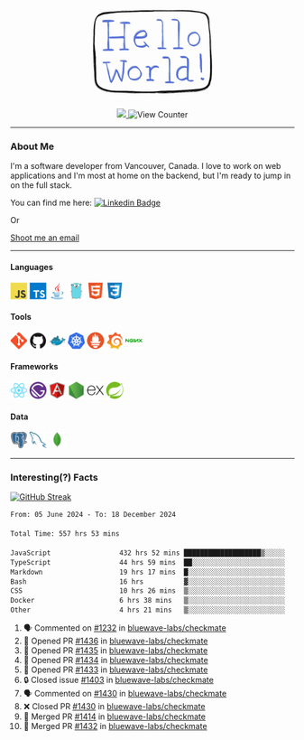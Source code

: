 <div align="center">
    <img src="./img/hello_world.webp" height="200px" width="">
    <div>
        <a href="https://www.linkedin.com/in/ajhollid">
            <img src="https://img.shields.io/badge/LinkedIn-blue"/>
        </a>
        <img src="https://komarev.com/ghpvc/?username=ajhollid&color=yellow" alt="View Counter">
    </div>
</div>

---

### About Me

I'm a software developer from Vancouver, Canada. I love to work on web applications and I'm most at home on the backend, but I'm ready to jump in on the full stack.

You can find me here: [![Linkedin Badge](https://img.shields.io/badge/-ajhollid-blue?style=flat&logo=Linkedin&logoColor=white)](https://www.linkedin.com/in/ajhollid)

Or

[Shoot me an email](mailto:ajhollid@gmail.com)

---

#### Languages

<div>
    <img src="./img/devicons/javascript-original.svg" width=30 height=30 alt="JavaScript">
    <img src="/img/devicons/typescript-original.svg" width=30 height=30 alt="TypeScript">
    <img src="./img/devicons/java-original.svg" width=30 height=30 alt="Java">
    <img src="./img/devicons/go-original.svg" width=30 height=30 alt="Golang">
    <img src="./img/devicons/html5-original.svg" width=30 height=30 alt="HTML 5">
    <img src="./img/devicons/css3-original.svg" width=30 height=30 alt="CSS 3">
</div>

#### Tools

<div>
    <img src="./img/devicons/git-original.svg" width=30 height=30 alt="Git">
    <img src="./img/devicons/github-original.svg" width=30 height=30 alt="Github">
    <img src="./img/devicons/docker-original.svg" width=30 
    height=30 alt="Docker">
    <img src="./img/devicons/kubernetes-original.svg" width=30 height=30 alt="K8">
    <img src="./img/devicons/prometheus-original.svg" width=30 height=30 alt="Prometheus">
    <img src="./img/devicons/grafana-original.svg" width=30 height=30 alt="Grafana">
    <img src="./img/devicons/nginx-original.svg" width=30 height=30 alt="Nginx">
</div>

#### Frameworks

<div>
    <img src="./img/devicons/react-original.svg" width=30 height=30 alt="React">
    <img src="./img/devicons/gatsby-original.svg" width=30 height=30 alt="Gatsby">
    <img src="./img/devicons/angularjs-original.svg" width=30 height=30 alt="AngularJS">
    <img src="./img/devicons/nodejs-original.svg" width=30 height=30 alt="NodeJS">
    <img src="./img/devicons/express-original.svg" width=30 height=30 alt="Express">
    <img src="./img/devicons/spring-original.svg" width=30 height=30 alt="Spring">
</div>

#### Data

<div>
    <img src="./img/devicons/postgresql-original.svg" width=30 height=30 alt="Postgresql">
    <img src="./img/devicons/mysql-original.svg" width=30 height=30 alt="Mysql">
    <img src="./img/devicons/mongodb-original.svg" width=30 height=30 alt="MongoDB">
</div>

---

### Interesting(?) Facts

[![GitHub Streak](http://github-readme-streak-stats.herokuapp.com?user=ajhollid)](https://git.io/streak-stats)

 <!--START_SECTION:waka-->

```txt
From: 05 June 2024 - To: 18 December 2024

Total Time: 557 hrs 53 mins

JavaScript                 432 hrs 52 mins ███████████████████▒░░░░░   76.99 %
TypeScript                 44 hrs 59 mins  ██░░░░░░░░░░░░░░░░░░░░░░░   08.00 %
Markdown                   19 hrs 17 mins  █░░░░░░░░░░░░░░░░░░░░░░░░   03.43 %
Bash                       16 hrs          ▓░░░░░░░░░░░░░░░░░░░░░░░░   02.85 %
CSS                        10 hrs 26 mins  ▒░░░░░░░░░░░░░░░░░░░░░░░░   01.86 %
Docker                     6 hrs 38 mins   ▒░░░░░░░░░░░░░░░░░░░░░░░░   01.18 %
Other                      4 hrs 21 mins   ▒░░░░░░░░░░░░░░░░░░░░░░░░   00.77 %
```

<!--END_SECTION:waka-->


<!--START_SECTION:activity-->
1. 🗣 Commented on [#1232](https://github.com/bluewave-labs/checkmate/pull/1232#issuecomment-2552512506) in [bluewave-labs/checkmate](https://github.com/bluewave-labs/checkmate)
2. 💪 Opened PR [#1436](https://github.com/bluewave-labs/checkmate/pull/1436) in [bluewave-labs/checkmate](https://github.com/bluewave-labs/checkmate)
3. 💪 Opened PR [#1435](https://github.com/bluewave-labs/checkmate/pull/1435) in [bluewave-labs/checkmate](https://github.com/bluewave-labs/checkmate)
4. 💪 Opened PR [#1434](https://github.com/bluewave-labs/checkmate/pull/1434) in [bluewave-labs/checkmate](https://github.com/bluewave-labs/checkmate)
5. 💪 Opened PR [#1433](https://github.com/bluewave-labs/checkmate/pull/1433) in [bluewave-labs/checkmate](https://github.com/bluewave-labs/checkmate)
6. 🔒 Closed issue [#1403](https://github.com/bluewave-labs/checkmate/issues/1403) in [bluewave-labs/checkmate](https://github.com/bluewave-labs/checkmate)
7. 🗣 Commented on [#1430](https://github.com/bluewave-labs/checkmate/pull/1430#issuecomment-2551996638) in [bluewave-labs/checkmate](https://github.com/bluewave-labs/checkmate)
8. ❌ Closed PR [#1430](https://github.com/bluewave-labs/checkmate/pull/1430) in [bluewave-labs/checkmate](https://github.com/bluewave-labs/checkmate)
9. 🎉 Merged PR [#1414](https://github.com/bluewave-labs/checkmate/pull/1414) in [bluewave-labs/checkmate](https://github.com/bluewave-labs/checkmate)
10. 🎉 Merged PR [#1432](https://github.com/bluewave-labs/checkmate/pull/1432) in [bluewave-labs/checkmate](https://github.com/bluewave-labs/checkmate)
<!--END_SECTION:activity-->
